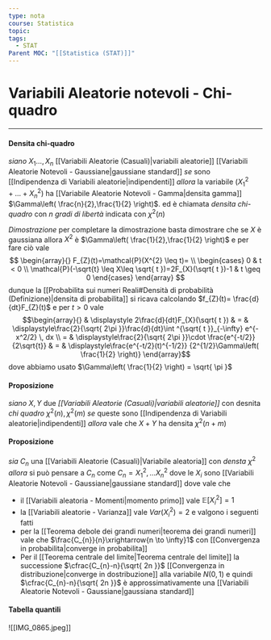 ```yaml
---
type: nota
course: Statistica
topic: 
tags:
  - STAT
Parent MOC: "[[Statistica (STAT)]]"
---
```

# Variabili Aleatorie notevoli - Chi-quadro
---
#### Densita chi-quadro
_siano_ $X_{1}\dots,X_{n}$ [[Variabili Aleatorie (Casuali)|variabili aleatorie]] [[Variabili Aleatorie Notevoli - Gaussiane|gaussiane standard]] 
_se_  sono [[Indipendenza di Variabili aleatorie|indipendenti]] 
_allora_ la variabile $(X_{1}^{2}+\dots+X_{n}^{2})$ ha [[Variabile Aleatorie Notevoli - Gamma|densita gamma]] $\Gamma\left( \frac{n}{2},\frac{1}{2} \right)$. ed è chiamata _densita chi-quadro_ con $n$ _gradi di libertà_ indicata con $\chi^{2}(n)$

_Dimostrazione_
	per completare la dimostrazione basta dimostrare che se $X$ è gaussiana allora $X^{2}$ è $\Gamma\left( \frac{1}{2},\frac{1}{2} \right)$
	e per fare ciò vale $$
	\begin{array}{}
F_{Z}(t)=\mathcal{P}(X^{2} \leq t)= \\
\begin{cases}
0  &  t < 0 \\
\mathcal{P}(-\sqrt{t} \leq X\leq \sqrt{ t })=2F_{X}(\sqrt{ t })-1  & t \geq 0 
\end{cases}
\end{array}
$$ dunque la [[Probabilita sui numeri Reali#Densità di probabilità (Definizione)|densita di probabilita]] si ricava calcolando $f_{Z}(t)= \frac{d}{dt}F_{Z}(t)$ e per $t>0$ vale $$\begin{array}{} & 
\displaystyle 2\frac{d}{dt}F_{X}(\sqrt{ t }) & = & \displaystyle\frac{2}{\sqrt{ 2\pi }}\frac{d}{dt}\int ^{\sqrt{ t }}_{-\infty} e^{-x^2/2} \, dx  \\
 = & \displaystyle\frac{2}{\sqrt{ 2\pi }}\cdot  \frac{e^{-t/2}} {2\sqrt{t}} & = & \displaystyle\frac{e^{-t/2}(t)^{-1/2}} {2^{1/2}\Gamma\left( \frac{1}{2} \right)}
\end{array}$$dove abbiamo usato $\Gamma\left( \frac{1}{2} \right) = \sqrt{ \pi }$



#### Proposizione
_siano_ $X,Y$  due _[[Variabili Aleatorie (Casuali)|variabili aleatorie]]_ con desnita _chi quadro_  $\chi^{2}(n), \chi^{2}(m)$
_se_ queste sono [[Indipendenza di Variabili aleatorie|indipendenti]]
_allora_ vale che $X+Y$ ha densita $\chi^{2}(n+m)$


#### Proposizione
_sia_ $C_{n}$ una [[Variabili Aleatorie (Casuali)|Variabile aleatoria]] con _densta_ $\chi^{2}$ 
_allora_ si può pensare a $C_{n}$ come $C_{n}=X^{2}_{1},\dots X^{2}_{n}$ dove le $X_{i}$ sono [[Variabili Aleatorie Notevoli - Gaussiane|gaussiane standard]] dove vale che 
- il [[Variabili aleatoria - Momenti|momento primo]] vale $\mathbb{E}[X_{i}^{2}]=1$ 
- la [[Variabili aleatorie - Varianza]] vale $Var(X_{i}^{2})=2$
e valgono i seguenti fatti
- per la [[Teorema debole dei grandi numeri|teorema dei grandi numeri]] vale che $\frac{C_{n}}{n}\xrightarrow{n \to \infty}1$ con  [[Convergenza in probabilita|converge in probabilita]] 
- Per il [[Teorema centrale del limite|Teorema centrale del limite]] la successione $\cfrac{C_{n}-n}{\sqrt{ 2n }}$ [[Convergenza in distribuzione|converge in dostribuzione]] alla variabile $N(0,1)$ e quindi $\cfrac{C_{n}-n}{\sqrt{ 2n }}$ è approssimativamente una [[Variabili Aleatorie Notevoli - Gaussiane|gaussiana standard]]
	



#### Tabella quantili
![[IMG_0865.jpeg]]